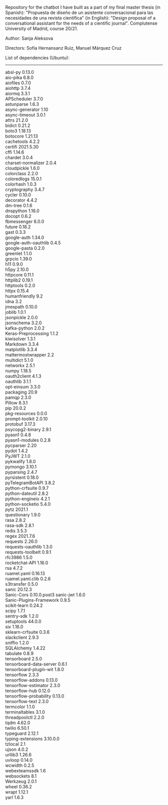 Repository for the chatbot I have built as a part of my final master thesis (in Spanish): "Propuesta de diseño de un asistente conversacional para las necesidades de una revista científica" (in English): "Design proposal of a conversational assistant for the needs of a cientific journal". Complutense University of Madrid, course 20/21. 

Author: Sanja Aleksova

Directors: Sofía Hernansanz Ruiz, Manuel Márquez Cruz

List of dependencies (Ubuntu):

 
----------------------- ------------
absl-py                 0.13.0      
aio-pika                6.8.0       
aiofiles                0.7.0       
aiohttp                 3.7.4       
aiormq                  3.3.1       
APScheduler             3.7.0       
astunparse              1.6.3       
async-generator         1.10        
async-timeout           3.0.1       
attrs                   21.2.0      
bidict                  0.21.2      
boto3                   1.18.13     
botocore                1.21.13     
cachetools              4.2.2       
certifi                 2021.5.30   
cffi                    1.14.6      
chardet                 3.0.4       
charset-normalizer      2.0.4       
cloudpickle             1.6.0       
colorclass              2.2.0       
coloredlogs             15.0.1      
colorhash               1.0.3       
cryptography            3.4.7       
cycler                  0.10.0      
decorator               4.4.2       
dm-tree                 0.1.6       
dnspython               1.16.0      
docopt                  0.6.2       
fbmessenger             6.0.0       
future                  0.18.2      
gast                    0.3.3       
google-auth             1.34.0      
google-auth-oauthlib    0.4.5       
google-pasta            0.2.0       
greenlet                1.1.0       
grpcio                  1.39.0      
h11                     0.9.0       
h5py                    2.10.0      
httpcore                0.11.1      
httplib2                0.19.1      
httptools               0.2.0       
httpx                   0.15.4      
humanfriendly           9.2         
idna                    3.2         
jmespath                0.10.0      
joblib                  1.0.1       
jsonpickle              2.0.0       
jsonschema              3.2.0       
kafka-python            2.0.2       
Keras-Preprocessing     1.1.2       
kiwisolver              1.3.1       
Markdown                3.3.4       
matplotlib              3.3.4       
mattermostwrapper       2.2         
multidict               5.1.0       
networkx                2.5.1       
numpy                   1.18.5      
oauth2client            4.1.3       
oauthlib                3.1.1       
opt-einsum              3.3.0       
packaging               20.9        
pamqp                   2.3.0       
Pillow                  8.3.1       
pip                     20.0.2      
pkg-resources           0.0.0       
prompt-toolkit          2.0.10      
protobuf                3.17.3      
psycopg2-binary         2.9.1       
pyasn1                  0.4.8       
pyasn1-modules          0.2.8       
pycparser               2.20        
pydot                   1.4.2       
PyJWT                   2.1.0       
pykwalify               1.8.0       
pymongo                 3.10.1      
pyparsing               2.4.7       
pyrsistent              0.18.0      
pyTelegramBotAPI        3.8.2       
python-crfsuite         0.9.7       
python-dateutil         2.8.2       
python-engineio         4.2.1       
python-socketio         5.4.0       
pytz                    2021.1      
questionary             1.9.0       
rasa                    2.8.2       
rasa-sdk                2.8.1       
redis                   3.5.3       
regex                   2021.7.6    
requests                2.26.0      
requests-oauthlib       1.3.0       
requests-toolbelt       0.9.1       
rfc3986                 1.5.0       
rocketchat-API          1.16.0      
rsa                     4.7.2       
ruamel.yaml             0.16.13     
ruamel.yaml.clib        0.2.6       
s3transfer              0.5.0       
sanic                   20.12.3     
Sanic-Cors              0.10.0.post3
sanic-jwt               1.6.0       
Sanic-Plugins-Framework 0.9.5       
scikit-learn            0.24.2      
scipy                   1.7.1       
sentry-sdk              1.2.0       
setuptools              44.0.0      
six                     1.16.0      
sklearn-crfsuite        0.3.6       
slackclient             2.9.3       
sniffio                 1.2.0       
SQLAlchemy              1.4.22      
tabulate                0.8.9       
tensorboard             2.5.0       
tensorboard-data-server 0.6.1       
tensorboard-plugin-wit  1.8.0       
tensorflow              2.3.3       
tensorflow-addons       0.13.0      
tensorflow-estimator    2.3.0       
tensorflow-hub          0.12.0      
tensorflow-probability  0.13.0      
tensorflow-text         2.3.0       
termcolor               1.1.0       
terminaltables          3.1.0       
threadpoolctl           2.2.0       
tqdm                    4.62.0      
twilio                  6.50.1      
typeguard               2.12.1      
typing-extensions       3.10.0.0    
tzlocal                 2.1         
ujson                   4.0.2       
urllib3                 1.26.6      
uvloop                  0.14.0      
wcwidth                 0.2.5       
webexteamssdk           1.6         
websockets              8.1         
Werkzeug                2.0.1       
wheel                   0.36.2      
wrapt                   1.12.1      
yarl                    1.6.3     




